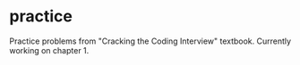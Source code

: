 # practice
Practice problems from "Cracking the Coding Interview" textbook.
Currently working on chapter 1.